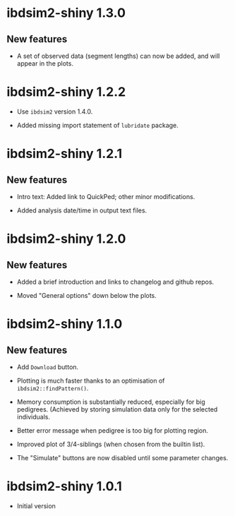 # ibdsim2-shiny 1.3.0

## New features

* A set of observed data (segment lengths) can now be added, and will appear in the plots.


# ibdsim2-shiny 1.2.2

* Use `ibdsim2` version 1.4.0.

* Added missing import statement of `lubridate` package.


# ibdsim2-shiny 1.2.1

## New features

* Intro text: Added link to QuickPed; other minor modifications.

* Added analysis date/time in output text files.


# ibdsim2-shiny 1.2.0

## New features

* Added a brief introduction and links to changelog and github repos.

* Moved "General options" down below the plots.


# ibdsim2-shiny 1.1.0

## New features

* Add `Download` button.

* Plotting is much faster thanks to an optimisation of `ibdsim2::findPattern()`.

* Memory consumption is substantially reduced, especially for big pedigrees. (Achieved by storing simulation data only for the selected individuals.

* Better error message when pedigree is too big for plotting region.

* Improved plot of 3/4-siblings (when chosen from the builtin list).

* The "Simulate" buttons are now disabled until some parameter changes.


# ibdsim2-shiny 1.0.1

* Initial version